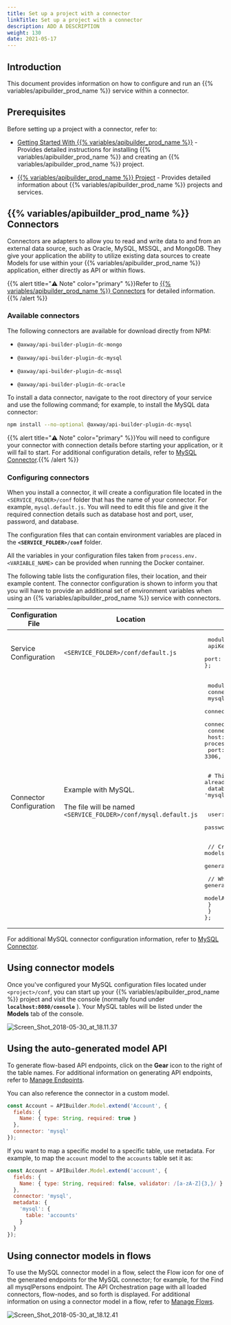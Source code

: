 ```yaml
---
title: Set up a project with a connector
linkTitle: Set up a project with a connector
description: ADD A DESCRIPTION
weight: 130
date: 2021-05-17
---
```


## Introduction

This document provides information on how to configure and run an {{% variables/apibuilder_prod_name %}} service within a connector.

## Prerequisites

Before setting up a project with a connector, refer to:

* [Getting Started With {{% variables/apibuilder_prod_name %}}](/docs/getting_started_with_api_builder/) - Provides detailed instructions for installing {{% variables/apibuilder_prod_name %}} and creating an {{% variables/apibuilder_prod_name %}} project.

* [{{% variables/apibuilder_prod_name %}} Project](/docs/developer_guide/project/) - Provides detailed information about {{% variables/apibuilder_prod_name %}} projects and services.

## {{% variables/apibuilder_prod_name %}} Connectors

Connectors are adapters to allow you to read and write data to and from an external data source, such as Oracle, MySQL, MSSQL, and MongoDB. They give your application the ability to utilize existing data sources to create Models for use within your {{% variables/apibuilder_prod_name %}} application, either directly as API or within flows.

{{% alert title="⚠️ Note" color="primary" %}}Refer to [{{% variables/apibuilder_prod_name %}} Connectors](/docs/developer_guide/connectors/) for detailed information.{{% /alert %}}

### Available connectors

The following connectors are available for download directly from NPM:

* `@axway/api-builder-plugin-dc-mongo`

* `@axway/api-builder-plugin-dc-mysql`

* `@axway/api-builder-plugin-dc-mssql`

* `@axway/api-builder-plugin-dc-oracle`

To install a data connector, navigate to the root directory of your service and use the following command; for example, to install the MySQL data connector:

```bash
npm install --no-optional @axway/api-builder-plugin-dc-mysql
```

{{% alert title="⚠️ Note" color="primary" %}}You will need to configure your connector with connection details before starting your application, or it will fail to start. For additional configuration details, refer to [MySQL Connector](/docs/developer_guide/connectors/mysql_connector/).{{% /alert %}}

### Configuring connectors

When you install a connector, it will create a configuration file located in the `<SERVICE_FOLDER>/conf` folder that has the name of your connector. For example, `mysql.default.js`. You will need to edit this file and give it the required connection details such as database host and port, user, password, and database.

The configuration files that can contain environment variables are placed in the **`<SERVICE_FOLDER>/conf`** folder.

All the variables in your configuration files taken from `process.env.<VARIABLE_NAME>` can be provided when running the Docker container.

The following table lists the configuration files, their location, and their example content. The connector configuration is shown to inform you that you will have to provide an additional set of environment variables when using an {{% variables/apibuilder_prod_name %}} service with connectors.

| Configuration File | Location | Example |
| --- | --- | --- |
| Service Configuration | `<SERVICE_FOLDER>/conf/default.js` | <pre> module.exports = {<br /> apiKey: process.env.APIKEY<br /> port: parseInt(process.env.PORT) &#x7c;&#x7c; 8080<br />}; </pre> |
| Connector Configuration | Example with MySQL.<br /><br />The file will be named `<SERVICE_FOLDER>/conf/mysql.default.js` | <pre> module.exports = {<br />  connectors: {<br />    mysql: {<br />      connector: '@axway/api-builder-plugin-dc-mysql',<br />      connectionPooling: true,<br />      connectionLimit: 10,<br />      host: process.env.MYSQL_HOST &#x7c;&#x7c; 'localhost',<br />      port: 3306,<br /> <br /> <br />    # This could be set to mysql since this is already available database  by default<br />      database: 'mysql',<br /> <br /> <br />      user: process.env.MYSQL_USER,<br />      password: process.env.MYSQL_PASSWORD,<br /> <br /> <br />      // Create models based on your schema that can be used in your API.<br />      generateModelsFromSchema: true,<br /> <br />      // Whether or not to generate APIs based on the methods in generated models.<br />      modelAutogen: false<br />    }<br />  }<br />}; </pre> |

For additional MySQL connector configuration information, refer to [MySQL Connector](/docs/developer_guide/connectors/mysql_connector/).

## Using connector models

Once you've configured your MySQL configuration files located under `<project>/conf`, you can start up your {{% variables/apibuilder_prod_name %}} project and visit the console (normally found under **`localhost:8080/console`** ). Your MySQL tables will be listed under the **Models** tab of the console.

![Screen_Shot_2018-05-30_at_18.11.37](/Images/Screen_Shot_2018-05-30_at_18.11.37.png)

## Using the auto-generated model API

To generate flow-based API endpoints, click on the **Gear** icon to the right of the table names. For additional information on generating API endpoints, refer to [Manage Endpoints](/docs/developer_guide/flows/manage_endpoints/).

You can also reference the connector in a custom model.

```javascript
const Account = APIBuilder.Model.extend('Account', {
  fields: {
    Name: { type: String, required: true }
  },
  connector: 'mysql'
});
```

If you want to map a specific model to a specific table, use metadata. For example, to map the `account` model to the `accounts` table set it as:

```javascript
const Account = APIBuilder.Model.extend('account', {
  fields: {
    Name: { type: String, required: false, validator: /[a-zA-Z]{3,}/ }
  },
  connector: 'mysql',
  metadata: {
    'mysql': {
      table: 'accounts'
    }
  }
});
```

## Using connector models in flows

To use the MySQL connector model in a flow, select the Flow icon for one of the generated endpoints for the MySQL connector; for example, for the Find all mysqlPersons endpoint. The API Orchestration page with all loaded connectors, flow-nodes, and so forth is displayed. For additional information on using a connector model in a flow, refer to [Manage Flows](/docs/developer_guide/flows/manage_flows/).

![Screen_Shot_2018-05-30_at_18.12.41](/Images/Screen_Shot_2018-05-30_at_18.12.41.png)
